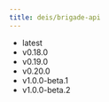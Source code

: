 ```yaml
---
title: deis/brigade-api
---
```

- latest
- v0.18.0
- v0.19.0
- v0.20.0
- v1.0.0-beta.1
- v1.0.0-beta.2
